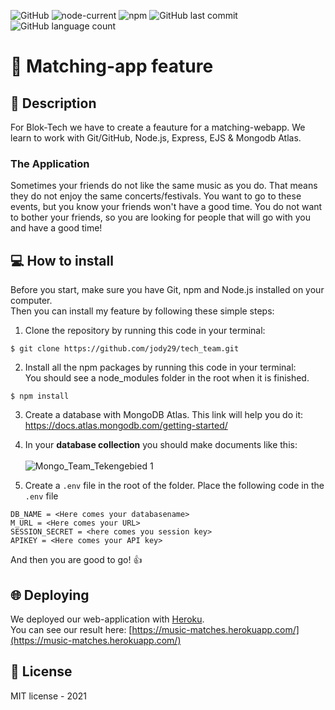 ![GitHub](https://img.shields.io/github/license/jody29/tech_team)
![node-current](https://img.shields.io/node/v/npm)
![npm](https://img.shields.io/npm/v/npm)
![GitHub last commit](https://img.shields.io/github/last-commit/jody29/tech_team)
![GitHub language count](https://img.shields.io/github/languages/count/jody29/tech_team)

# :iphone: Matching-app feature
## :musical_note: Description
For Blok-Tech we have to create a feauture for a matching-webapp. We learn to work with Git/GitHub, Node.js, Express, EJS & Mongodb Atlas.



### The Application
Sometimes your friends do not like the same music as you do. That means they do not enjoy the same concerts/festivals. You want to go to these events, but you know your friends won't have a good time. You do not want to bother your friends, so you are looking for people that will go with you and have a good time!

## :computer: How to install
Before you start, make sure you have Git, npm and Node.js installed on your computer.</br>
Then you can install my feature by following these simple steps: 
1. Clone the repository by running this code in your terminal:
```
$ git clone https://github.com/jody29/tech_team.git
```
2. Install all the npm packages by running this code in your terminal:</br> You should see a node_modules folder in the root when it is finished.
```
$ npm install
```
3. Create a database with MongoDB Atlas. This link will help you do it: https://docs.atlas.mongodb.com/getting-started/ </br>
4. In your **database collection** you should make documents like this:</br>  
![Mongo_Team_Tekengebied 1](https://user-images.githubusercontent.com/66092262/112736664-af89ca80-8f54-11eb-9edf-84a03b012dbe.png)

5. Create a ``.env`` file in the root of the folder. Place the following code in the ``.env`` file
```
DB_NAME = <Here comes your databasename>
M_URL = <Here comes your URL>
SESSION_SECRET = <here comes you session key>
APIKEY = <Here comes your API key>
```

And then you are good to go! :thumbsup: </br>


## 🌐 Deploying   
We deployed our web-application with [Heroku](https://id.heroku.com/login).   
You can see our result here: [https://music-matches.herokuapp.com/](https://music-matches.herokuapp.com/)

## :page_facing_up: License
MIT license - 2021 
